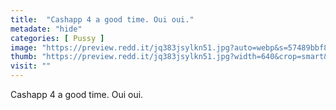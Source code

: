 ```yaml
---
title:  "Cashapp 4 a good time. Oui oui."
metadate: "hide"
categories: [ Pussy ]
image: "https://preview.redd.it/jq383jsylkn51.jpg?auto=webp&s=57489bbf8de88e9f82d4b8398b15ee5eeb495878"
thumb: "https://preview.redd.it/jq383jsylkn51.jpg?width=640&crop=smart&auto=webp&s=f0ec8a98da128b074620eae96f46dacab457ef5e"
visit: ""
---
```

Cashapp 4 a good time. Oui oui.
